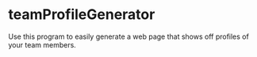 # teamProfileGenerator
Use this program to easily generate a web page that shows off profiles of your team members.
